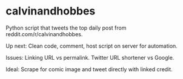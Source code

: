 # calvinandhobbes
Python script that tweets the top daily post from reddit.com/r/calvinandhobbes.

Up next: Clean code, comment, host script on server for automation. 

Issues: Linking URL vs permalink. Twitter URL shortener vs Google.

Ideal: Scrape for comic image and tweet directly with linked credit.
